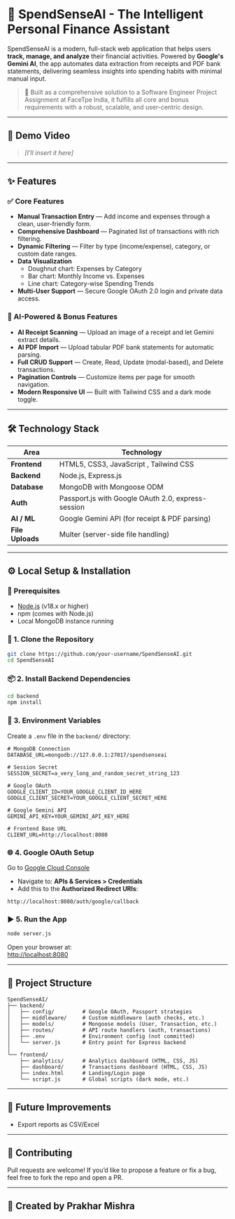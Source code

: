 # 💸 SpendSenseAI - The Intelligent Personal Finance Assistant

SpendSenseAI is a modern, full-stack web application that helps users **track, manage, and analyze** their financial activities. Powered by **Google's Gemini AI**, the app automates data extraction from receipts and PDF bank statements, delivering seamless insights into spending habits with minimal manual input.

> 🚀 Built as a comprehensive solution to a Software Engineer Project Assignment at FaceTpe India, it fulfills all core and bonus requirements with a robust, scalable, and user-centric design.

---

## 🎥 Demo Video

> _[I'll insert it here]_  
> 

---

## ✨ Features

### ✅ Core Features

- **Manual Transaction Entry** — Add income and expenses through a clean, user-friendly form.
- **Comprehensive Dashboard** — Paginated list of transactions with rich filtering.
- **Dynamic Filtering** — Filter by type (income/expense), category, or custom date ranges.
- **Data Visualization**  
  - Doughnut chart: Expenses by Category  
  - Bar chart: Monthly Income vs. Expenses  
  - Line chart: Category-wise Spending Trends
- **Multi-User Support** — Secure Google OAuth 2.0 login and private data access.

### 🤖 AI-Powered & Bonus Features

- **AI Receipt Scanning** — Upload an image of a receipt and let Gemini extract details.
- **AI PDF Import** — Upload tabular PDF bank statements for automatic parsing.
- **Full CRUD Support** — Create, Read, Update (modal-based), and Delete transactions.
- **Pagination Controls** — Customize items per page for smooth navigation.
- **Modern Responsive UI** — Built with Tailwind CSS and a dark mode toggle.

---

## 🛠️ Technology Stack

| Area         | Technology                                                                 |
|--------------|----------------------------------------------------------------------------|
| **Frontend** | HTML5, CSS3, JavaScript , Tailwind CSS                     |
| **Backend**  | Node.js, Express.js                                                       |
| **Database** | MongoDB with Mongoose ODM                                                 |
| **Auth**     | Passport.js with Google OAuth 2.0, express-session                        |
| **AI / ML**  | Google Gemini API (for receipt & PDF parsing)                             |
| **File Uploads** | Multer (server-side file handling)                                   |

---

## ⚙️ Local Setup & Installation

### 🔧 Prerequisites

- [Node.js](https://nodejs.org) (v18.x or higher)
- npm (comes with Node.js)
- Local MongoDB instance running

### 🧩 1. Clone the Repository

```bash
git clone https://github.com/your-username/SpendSenseAI.git
cd SpendSenseAI
```

### 📦 2. Install Backend Dependencies

```bash
cd backend
npm install
```

### 🔐 3. Environment Variables

Create a `.env` file in the `backend/` directory:

```env
# MongoDB Connection
DATABASE_URL=mongodb://127.0.0.1:27017/spendsenseai

# Session Secret
SESSION_SECRET=a_very_long_and_random_secret_string_123

# Google OAuth
GOOGLE_CLIENT_ID=YOUR_GOOGLE_CLIENT_ID_HERE
GOOGLE_CLIENT_SECRET=YOUR_GOOGLE_CLIENT_SECRET_HERE

# Google Gemini API
GEMINI_API_KEY=YOUR_GEMINI_API_KEY_HERE

# Frontend Base URL
CLIENT_URL=http://localhost:8080
```

### 🌐 4. Google OAuth Setup

Go to [Google Cloud Console](https://console.cloud.google.com)

- Navigate to: **APIs & Services > Credentials**
- Add this to the **Authorized Redirect URIs**:

```text
http://localhost:8080/auth/google/callback
```

### ▶️ 5. Run the App

```bash
node server.js
```

Open your browser at:  
[http://localhost:8080](http://localhost:8080)

---

## 📁 Project Structure

```plaintext
SpendSenseAI/
├── backend/
│   ├── config/         # Google OAuth, Passport strategies
│   ├── middleware/     # Custom middleware (auth checks, etc.)
│   ├── models/         # Mongoose models (User, Transaction, etc.)
│   ├── routes/         # API route handlers (auth, transactions)
│   ├── .env            # Environment config (not committed)
│   └── server.js       # Entry point for Express backend
│
└── frontend/
    ├── analytics/      # Analytics dashboard (HTML, CSS, JS)
    ├── dashboard/      # Transactions dashboard (HTML, CSS, JS)
    ├── index.html      # Landing/Login page
    └── script.js       # Global scripts (dark mode, etc.)
```

---

## 📌 Future Improvements

- Export reports as CSV/Excel

---

## 🤝 Contributing

Pull requests are welcome! If you’d like to propose a feature or fix a bug, feel free to fork the repo and open a PR.

---

## 📄 Created by Prakhar Mishra
